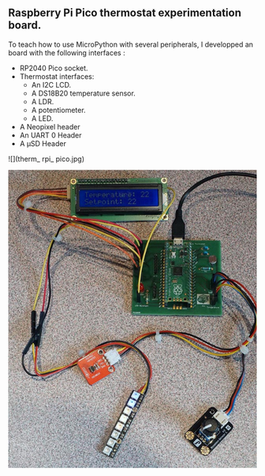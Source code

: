 ## Raspberry Pi Pico thermostat experimentation board.

To teach how to use MicroPython with several peripherals, I developped an board with the following interfaces :

- RP2040 Pico socket.
- Thermostat interfaces:
  - An I2C LCD.
  - A DS18B20 temperature sensor.
  - A LDR.
  - A potentiometer.
  - A LED.
- A Neopixel header
- An UART 0 Header
- A µSD Header

![](therm_ rpi_ pico.jpg)

![](therm_rpi_pico_pcb.jpg)

